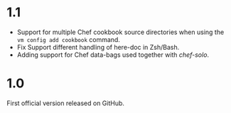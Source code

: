 
# 1.1

* Support for multiple Chef cookbook source directories
  when using the `vm config add cookbook` command.
* Fix Support different handling of here-doc in Zsh/Bash. 
* Adding support for Chef data-bags used together with 
  _chef-solo_.

# 1.0

First official version released on GitHub.
